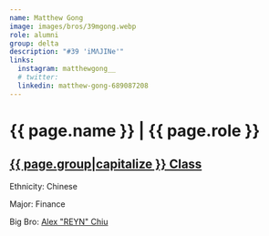```yaml
---
name: Matthew Gong
image: images/bros/39mgong.webp
role: alumni
group: delta
description: "#39 'iMΛJINe'"
links:
  instagram: matthewgong__
  # twitter: 
  linkedin: matthew-gong-689087208
---
```


# {{ page.name }} | {{ page.role }} 
    
## [{{ page.group|capitalize }} Class](/brothers/{{page.group}}s)
    
Ethnicity: Chinese

Major: Finance

Big Bro: [Alex "REYN" Chiu](22achiu)


